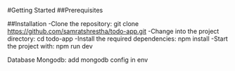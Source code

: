 #Getting Started
##Prerequisites

##Installation
     -Clone the repository: git clone https://github.com/samratshrestha/todo-app.git
     -Change into the project directory: cd todo-app
     -Install the required dependencies: npm install
     -Start the project with: npm run dev

Database
Mongodb: add mongodb config in env
